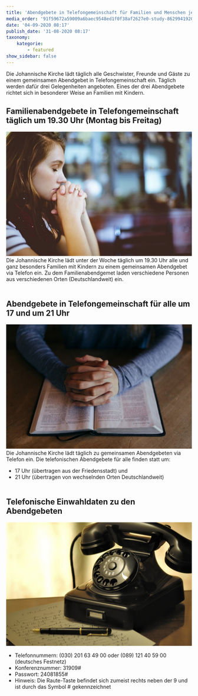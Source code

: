 ```yaml
---
title: 'Abendgebete in Telefongemeinschaft für Familien und Menschen jeden Alters'
media_order: '91f59672a59009a6baec9548ed1f0f38af2627e0-study-8629941920.jpeg,8897e7d127da27cc4f07333e46cade1b6517ac0b-blur-18674021920.jpeg,phone-499991_1920.jpg'
date: '04-09-2020 08:17'
publish_date: '31-08-2020 08:17'
taxonomy:
    kategorie:
        - featured
show_sidebar: false
---
```


Die Johannische Kirche lädt täglich alle Geschwister, Freunde und Gäste zu einem gemeinsamen Abendgebet in Telefongemeinschaft ein. Täglich werden dafür drei Gelegenheiten angeboten. Eines der drei Abendgebete richtet sich in besonderer Weise an Familien mit Kindern.

## Familienabendgebete in Telefongemeinschaft täglich um 19.30 Uhr (Montag bis Freitag)
![](8897e7d127da27cc4f07333e46cade1b6517ac0b-blur-18674021920.jpeg?cropResize=700,700)<br>
Die Johannische Kirche lädt unter der Woche täglich um 19.30 Uhr alle und ganz besonders Familien mit Kindern zu einem gemeinsamen Abendgebet via Telefon ein. Zu dem Familienabendgemet laden verschiedene Personen aus verschiedenen Orten (Deutschlandweit) ein.
<br><br>

## Abendgebete in Telefongemeinschaft für alle um 17 und um 21 Uhr
![](91f59672a59009a6baec9548ed1f0f38af2627e0-study-8629941920.jpeg?cropResize=700,700)<br>
Die Johannische Kirche lädt täglich zu gemeinsamen Abendgebeten via Telefon ein. Die telefonischen Abendgebete für alle finden statt um:

* 17 Uhr (übertragen aus der Friedensstadt) und
* 21 Uhr (übertragen von wechselnden Orten Deutschlandweit)
<br><br>

## Telefonische Einwahldaten zu den Abendgebeten
![](phone-499991_1920.jpg?cropResize=700,700)<br>
* Telefonnummern: (030) 201 63 49 00 oder (089) 121 40 59 00 (deutsches Festnetz)
* Konferenznummer: 31909#
* Passwort: 24081855#
* Hinweis: Die Raute-Taste befindet sich zumeist rechts neben der 9 und ist durch das Symbol # gekennzeichnet 
